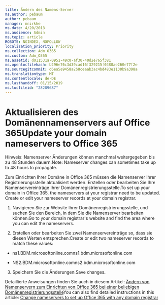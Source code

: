 ```yaml
---
title: Ändern des Namens-Server
ms.author: pebaum
author: pebaum
manager: mnirkhe
ms.date: 4/20/2018
ms.audience: Admin
ms.topic: article
ROBOTS: NOINDEX, NOFOLLOW
localization_priority: Priority
ms.collection: Adm_O365
ms.custom: Adm_O365
ms.assetid: d011531a-0951-49c0-af30-40d2e765f381
ms.openlocfilehash: b296e76c3d39cad16f329215f0480ae260e77f2e
ms.sourcegitcommit: d6ea5e9458a2b8ceaab3ac4bd483e1130b9a398a
ms.translationtype: MT
ms.contentlocale: de-DE
ms.lasthandoff: 01/15/2019
ms.locfileid: "28289687"
---
```

# <a name="update-your-domain-nameservers-to-office-365"></a><span data-ttu-id="b6920-102">Aktualisieren des Domänennamenservers auf Office 365</span><span class="sxs-lookup"><span data-stu-id="b6920-102">Update your domain nameservers to Office 365</span></span>

<span data-ttu-id="b6920-103">Hinweis: Namenserver Änderungen können manchmal weitergegeben bis zu 48 Stunden dauern.</span><span class="sxs-lookup"><span data-stu-id="b6920-103">Note: Nameserver changes can sometimes take up to 48 hours to propagate.</span></span>
  
<span data-ttu-id="b6920-p101">Zum Einrichten Ihrer Domäne in Office 365 müssen die Namenserver Ihrer Registrierungsstelle aktualisiert werden. Erstellen oder bearbeiten Sie Ihre Namenservereinträge Ihrer Domänenregistrierungsstelle.</span><span class="sxs-lookup"><span data-stu-id="b6920-p101">To set up your domain in Office 365, the nameservers at your registrar need to be updated. Create or edit your nameserver records at your domain registrar.</span></span>
  
1. <span data-ttu-id="b6920-106">Navigieren Sie zur Website Ihrer Domänenregistrierungsstelle, und suchen Sie den Bereich, in dem Sie die Namenserver bearbeiten können.</span><span class="sxs-lookup"><span data-stu-id="b6920-106">Go to your domain registrar's website and find the area where you can edit the nameservers.</span></span>
    
2. <span data-ttu-id="b6920-107">Erstellen oder bearbeiten Sie zwei Namenservereinträge so, dass sie diesen Werten entsprechen:</span><span class="sxs-lookup"><span data-stu-id="b6920-107">Create or edit two nameserver records to match these values:</span></span>
    
  - <span data-ttu-id="b6920-108">ns1.BDM.microsoftonline.com</span><span class="sxs-lookup"><span data-stu-id="b6920-108">ns1.bdm.microsoftonline.com</span></span>
    
  - <span data-ttu-id="b6920-109">NS2.BDM.microsoftonline.com</span><span class="sxs-lookup"><span data-stu-id="b6920-109">ns2.bdm.microsoftonline.com</span></span>
    
3. <span data-ttu-id="b6920-110">Speichern Sie die Änderungen.</span><span class="sxs-lookup"><span data-stu-id="b6920-110">Save changes.</span></span>
    
<span data-ttu-id="b6920-111">Detaillierte Anweisungen finden Sie auch in diesem Artikel: [Ändern von Namenservern zum Einrichten von Office 365 bei einer beliebigen Domänenregistrierungsstelle](https://support.office.com/article/https://support.office.com/en-us/article/Change-nameservers-at-any-domain-registrar-to-set-up-Office-365-a8b487a9-2a45-4581-9dc4-5d28a47010a2.aspx)</span><span class="sxs-lookup"><span data-stu-id="b6920-111">You can also find detailed instructions in this article: [Change nameservers to set up Office 365 with any domain registrar](https://support.office.com/article/https://support.office.com/en-us/article/Change-nameservers-at-any-domain-registrar-to-set-up-Office-365-a8b487a9-2a45-4581-9dc4-5d28a47010a2.aspx)</span></span>
  

